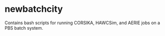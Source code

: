 newbatchcity
============

Contains bash scripts for running CORSIKA, HAWCSim, and AERIE jobs on a PBS batch system.